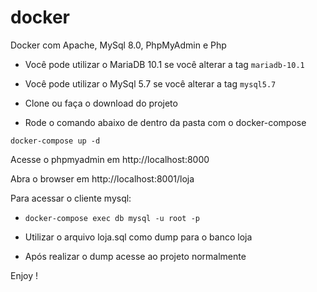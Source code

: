 # docker

Docker com Apache, MySql 8.0, PhpMyAdmin e Php

- Você pode utilizar o MariaDB 10.1 se você alterar a tag `mariadb-10.1`
- Você pode utilizar o MySql 5.7 se você alterar a tag `mysql5.7`

- Clone ou faça o download do projeto
- Rode o comando abaixo de dentro da pasta com o docker-compose

```
docker-compose up -d

```

Acesse o phpmyadmin em http://localhost:8000

Abra o browser em http://localhost:8001/loja

Para acessar o cliente mysql:

- `docker-compose exec db mysql -u root -p`

- Utilizar o arquivo loja.sql como dump para o banco loja

- Após realizar o dump acesse ao projeto normalmente

Enjoy !
